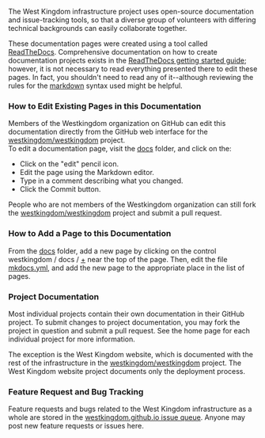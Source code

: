The West Kingdom infrastructure project uses open-source documentation
and issue-tracking tools, so that a diverse group of volunteers with
differing technical backgrounds can easily collaborate together.

These documentation pages were created using a tool called
[ReadTheDocs](http://docs.readthedocs.org/).  Comprehensive documentation
on how to create documentation projects exists in the [ReadTheDocs getting
started guide](https://docs.readthedocs.org/en/latest/index.html); however,
it is not necessary to read everything presented there to edit these pages.
In fact, you shouldn't need to read any of it--although reviewing the
rules for the [markdown](http://www.mkdocs.org/user-guide/writing-your-docs/) 
syntax used might be helpful.

### How to Edit Existing Pages in this Documentation
Members of the Westkingdom organization on GitHub can edit this documentation 
directly from the GitHub web interface for the 
[westkingdom/westkingdom](https://github.com/westkingdom/westkingdom) project.  
To edit a documentation page, visit the [docs](https://github.com/westkingdom/westkingdom/tree/master/docs) folder, and click on the:

- Click on the "edit" pencil icon.
- Edit the page using the Markdown editor.
- Type in a comment describing what you changed.
- Click the Commit button.

People who are not members of the Westkingdom organization can still fork the [westkingdom/westkingdom](https://github.com/westkingdom/westkingdom) project 
and submit a pull request.

### How to Add a Page to this Documentation
From the [docs](https://github.com/westkingdom/westkingdom/tree/master/docs) 
folder, add a new page by clicking on the control westkingdom / docs / [+]()
near the top of the page.  Then, edit the file [mkdocs.yml](https://github.com/westkingdom/westkingdom/blob/master/mkdocs.yml), and add the new page
to the appropriate place in the list of pages.

### Project Documentation
Most individual projects contain their own documentation in their GitHub project.  To submit changes to project documentation, you may fork the project in question and submit a pull request.  See the home page for each individual project for more information.

The exception is the West Kingdom website, which is documented with the rest of the infrastructure in the [westkingdom/westkingdom](https://github.com/westkingdom/westkingdom) project.  The West Kingdom website project documents only the deployment process.

### Feature Request and Bug Tracking
Feature requests and bugs related to the West Kingdom infrastructure as a whole are stored in the [westkingdom.github.io issue queue](https://github.com/westkingdom/westkingdom/issues).  Anyone may post new feature requests or issues here.
